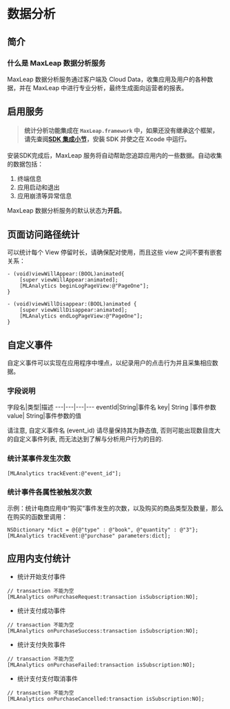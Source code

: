 
# 数据分析

## 简介
### 什么是 MaxLeap 数据分析服务
 MaxLeap 数据分析服务通过客户端及 Cloud Data，收集应用及用户的各种数据，并在 MaxLeap 中进行专业分析，最终生成面向运营者的报表。

## 启用服务

> #### 统计分析功能集成在 `MaxLeap.framework` 中，如果还没有继承这个框架，请先查阅[SDK 集成小节](ML_DOCS_GUIDE_LINK_PLACEHOLDER_IOS#SDK_Install)，安装 SDK 并使之在 Xcode 中运行。

安装SDK完成后，MaxLeap 服务将自动帮助您追踪应用内的一些数据。自动收集的数据包括：

1.	终端信息
2.	应用启动和退出
3.	应用崩溃等异常信息

MaxLeap 数据分析服务的默认状态为**开启**。

## 页面访问路径统计

可以统计每个 View 停留时长，请确保配对使用，而且这些 view 之间不要有嵌套关系：

```objective_c
- (void)viewWillAppear:(BOOL)animated{
    [super viewWillAppear:animated];
    [MLAnalytics beginLogPageView:@"PageOne"];
}
 
- (void)viewWillDisappear:(BOOL)animated {
    [super viewWillDisappear:animated];
    [MLAnalytics endLogPageView:@"PageOne"];
}
```
 
## 自定义事件

自定义事件可以实现在应用程序中埋点，以纪录用户的点击行为并且采集相应数据。

### 字段说明

字段名|类型|描述
---|---|---|---
eventId|String|事件名
key| String |事件参数
value| String|事件参数的值

请注意, 自定义事件名 (event_id) 请尽量保持其为静态值, 否则可能出现数目庞大的自定义事件列表, 而无法达到了解与分析用户行为的目的.
 
### 统计某事件发生次数

```
[MLAnalytics trackEvent:@"event_id"];
```

### 统计事件各属性被触发次数

示例：统计电商应用中“购买”事件发生的次数，以及购买的商品类型及数量，那么在购买的函数里调用：

```objective_c
NSDictionary *dict = @{@"type" : @"book", @"quantity" : @"3"};
[MLAnalytics trackEvent:@"purchase" parameters:dict];
```

## 应用内支付统计

- 统计开始支付事件

```
// transaction 不能为空
[MLAnalytics onPurchaseRequest:transaction isSubscription:NO];
```

- 统计支付成功事件

```
// transaction 不能为空
[MLAnalytics onPurchaseSuccess:transaction isSubscription:NO];
```

- 统计支付失败事件

```
// transaction 不能为空
[MLAnalytics onPurchaseFailed:transaction isSubscription:NO];
```

- 统计支付支付取消事件

```
// transaction 不能为空
[MLAnalytics onPurchaseCancelled:transaction isSubscription:NO];
```

<!--
## 游戏统计

### 跟踪玩家充值

**【用途和用法】**

跟踪玩家充值现金而获得虚拟币的行为，充入的现金将反映至游戏收入中。

充值过程可以跟踪四个状态：1、发出有效的充值请求；2、确认某次充值请求已完成充值；3、充值失败；4、充值被用户取消。

您可在玩家发起充值请求时（例如玩家选择了某个充值包，进入支付流程那一刻）调用 `onChargeRequest`，并传入该笔交易的唯一订单ID和详细信息；在确认玩家支付成功时调用`onChargeSuccess`；在玩家支付失败时调用 `onChargeFailed`；在玩家取消支付时调用 `onChargeCancelled`。所有状态均需要传入订单ID。

**注意：**

1、orderID是标识交易的关键，每一次的充值请求都需要是不同的orderID，否则会被认为重复数据而丢弃，造成收入数据偏差的情况。

2、orderID由您自己构造和管理，可以使用类似 userID+时间戳+随机数 的方式来自己定义orderID，来保障其唯一性。

3、收入数据以调用了onChargeSuccess为准，Success调用时的orderID要与Request中orderID对应，才可追溯到交易内容，有效计量。 Request必须调用，且需要早于Success，否则可能影响收入数据的金额计数。


**【接口说明：（MLGAVirtualCurrency类）】**
 
```
//充值请求
+ (void)onChargeRequest:(SKPaymentTransaction *)transaction 
				   orderId:(NSString *)orderId
		   currencyAmount:(double)currencyAmount 
		     currencyType:(NSString *)currencyType
   virtualCurrencyAmount:(double)virtualCurrencyAmount
   				 paySource:(NSString *)paySource;

//充值成功
+ (void)onChargeSuccess:(SKPaymentTransaction *)transaction orderId:(NSString *)orderId;

// 充值失败
+ (void)onChargeFailed:(SKPaymentTransaction *)transaction orderId:(NSString *)orderId;

// 充值取消
+ (void)onChargeCancelled:(SKPaymentTransaction *)transaction orderId:(NSString *)orderId;
```

**参数说明：**

参数  |类型  |	描述
------------|------|-------
transaction | SKPaymentTransaction | 用来进行支付的对象，不能为空
orderId	  | NSString | 订单ID，最多64个字符。用于唯一标识一次交易。<br>*如果多次充值成功的orderID重复，将只算首次成功的数据，其他数据会认为重复数据丢弃。<br>\*如果Success调用时传入的orderID在之前Request没有对应orderID，则记录充值次数，但不会有收入金额体现。
currencyAmount | double | 现金金额或现金等价物的额度。
currencyType	| NSString | 请使用国际标准组织ISO 4217中规范的3位字母代码标记货币类型。点击查看参考 例：人民币CNY；美元USD；欧元EUR（如果您使用其他自定义等价物作为现金，亦可使用ISO 217中没有的3位字母组合传入货币类型，我们会在报表页面中提供汇率设定功能）
virtualCurrencyAmount | double | 虚拟币金额
paymentSource	| NSString | 支付的途径，最多16个字符。例如：“支付宝”“苹果官方”“XX支付SDK”

示例1：

玩家使用支付宝方式成功购买了“大号宝箱”（实际为100元人民币购入1000元宝的礼包），该笔操作的订单编号为account123-0923173248-11。可以如下调用：

```
//1）在向支付宝支付SDK发出请求时，同时调用：
[MLGAVirtualCurrencyonChargeRequst:transaction orderId:@"account123-0923173248-11" currencyAmount:100 currencyType@"CNY" virtualCurrencyAmount:1000 paymentType: @"Alipay"];

//2）订单account123-0923173248-11充值成功后调用：
[MLGAVirtualCurrency onChargeSuccess:transaction orderId:@"account123-0923173248-11"];
```

示例2：

在一款与91联运的游戏中，游戏使用了91的支付聚合SDK，玩家购买一个“钻石礼包1”（10个91豆购买60钻石），该笔操作的订单号为“7837331”。由于此类聚合SDK往往要求使用其自有的“代币”（91使用91豆，兑换人民币比例1：1）做充值依据，建议将“代币”折算为人民币后再调用统计：
 
```
//1）在向91支付SDK发出请求时，进行调用
[MLGAVirtualCurrency onChargeRequst:transaction orderId:@"7837331" iapId: @"钻石礼包1" currencyAmount:10 currencyType@”CNY” virtualCurrencyAmount:60 paymentType: @"91 SDK "];
//2）订单order001充值成功：
[MLGAVirtualCurrency onChargeSuccess:transaction orderId: @"7837331"];
```

**【用途和用法】**

- 游戏中除了可通过充值来获得虚拟币外，可能会在任务奖励、登录奖励、成就奖励等环节免费发放给玩家虚拟币，来培养他们使用虚拟币的习惯。开发者可通过此方法跟踪全部免费赠予虚拟币的数据。
- 在成功向玩家赠予虚拟币时调用onReward方法来传入相关数据。
- 只获得过赠予虚拟币的玩家不会被记为付费玩家。赠予的虚拟币会计入到所有的虚拟币产出中，也计入到留存虚拟币中。
【接口说明：（MLGAVirtualCurrency类）】
 

//赠予虚拟币
+ (void)onReward:(double)virtualCurrencyAmount reason:(NSString *)reason;
 

**参数说明：**

参数|类型|描述
---|----|----
virtualCurrencyAmount|double|虚拟币金额。
reason|NSString|赠送虚拟币原因/类型。格式：32个字符内的中文、空格、英文、数字。不要带有任何开发中的转义字符，如斜杠<br>**注意：最多支持100种不同原因。**

示例1：玩家在完成了新手引导后，成功获得了免费赠送的5个钻石：
 
```
[MLGAVirtualCurrency onReward:5 reason:@"新手奖励"];
```

示例2：玩家在游戏竞技场中排名较高，而获得了100消费券奖励：

```
[MLGAVirtualCurrency onReward:100reason:@"竞技场Top2"];
```

### 跟踪游戏消费点

**【用途和用法】**

- 跟踪游戏中全部使用到虚拟币的消费点，如购买虚拟道具、VIP服务、复活等
- 跟踪某物品或服务的耗尽
- 在任意消费点发生时尽快调用onPurchase，在某个道具/服务被用掉（消失）时尽快调用onUse
- 消费点特指有价值的虚拟币的消费过程，如果游戏中存在普通游戏金币可购买的虚拟物品，不建议在此处统计。

**【接口说明：（MLGAItem类）】**
 
```
//记录付费点
+ (void)onPurchase:(NSString *)item itemNumber:(int) number priceInVirtualCurrency:(double) price;
//消耗物品或服务等
+ (void) onUse:(NSString *)item itemNumber:(int)number;
```

**参数说明：**

参数|类型|描述
---|---|---
item|NSString|某个消费点的编号，最多32个字符。
number|int|消费数量
price|double|虚拟币单价

示例1：
玩家以25元宝/个的单价购买了两个类别号为“helmet1”的头盔，可以调用：

```
[MLGAItem onPurchase: @"helmet1" itemNumber:2 priceInVirtualCurrency:25];
```

其中一个头盔在战斗中由于损坏过度而消失。

```
[MLGAItem onUse: @"helmet1" itemNumber:1];
```

示例2：
玩家在某关卡中死亡，使用5个钻石进行复活。可调用：

```
[MLGAItem onPurchase: @"revival" itemNumber:1 priceInVirtualCurrency:5];
```

### 任务、关卡或副本

**【用途和用法】**

- 跟踪玩家任务/关卡/副本的情况。

**【接口说明：（MLGAMission类）】**


```
//接到任务
+ (void)onBegin:(NSString *)missionId;
//完成任务
+ (void)onCompleted:(NSString *)missionId;
//任务失败
+ (void)onFailed:(NSString *)missionId failedCause:(NSString *)cause;
```

**参数说明：**

参数|类型|是否必填|描述
missionId|NSString|必填|任务、关卡或副本的编号，最多32个字符。
cause|NSString|必填|失败原因，最多16个字符。共支持100种原因，此处可填写ID，别名可在报表编辑。

示例1：
玩家进入名称为“蓝色龙之领地”的关卡。可调用：

```
[MLGAMission onBegin:@"蓝色龙之领地"];
```

游戏进入了后台，如果再次进入游戏时，关卡可继续，可调用:

```
// 暂停 `蓝色龙之领地` 任务计时
[MLGAMission onPause:@"蓝色龙之领地"];

// 暂停对所有任务的计时
[MLGAMission pauseAll];
```

玩家重新进入游戏，如果关卡可继续，可调用：

```
// 继续对某个任务计时
[MLGAMission onResume:@"aMission"];

// 继续所有任务的计时
[MLGAMission resumeAll];
```

**说明：** 在应用触发 `UIApplicationWillResignActiveNotification` 消息时，SDK 会调用 `[MLGAMission pauseAll];` 暂停所有任务/关卡的计时。在应用触发 `UIApplicationDidBecomeActiveNotification` 消息时，SDK 会调用 `[MLGAMission resumeAll];` 恢复所有任务/关卡的计时。

玩家成功打过了关卡：

```
[MLGAMission onCompleted:@"蓝色龙之领地"];
```

示例2：
玩家接到了“主线任务5”后，又接受了某个主线任务“赚钱1”，之后他在赚钱任务1进行中因为觉得任务过难，放弃任务而失败。

```
[MLGAMission onBegin:@"主线任务5"];
[MLGAMission onBegin:@"赚钱1"];
[MLGAMission onFailed:@"赚钱1" failedCause:@"quit"];
```

-->